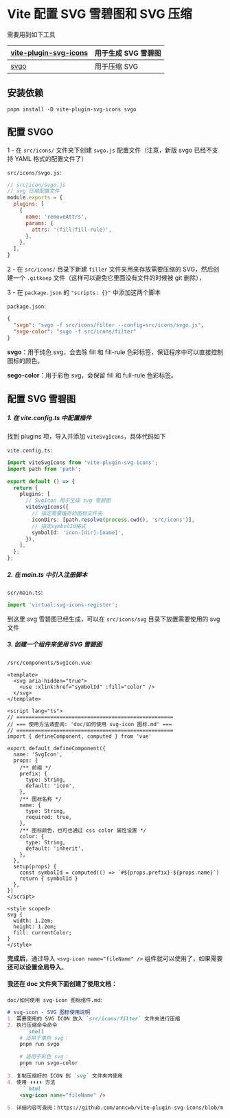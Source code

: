 # Vite 配置 SVG 雪碧图和 SVG 压缩

需要用到如下工具

| [vite-plugin-svg-icons ](https://github.com/anncwb/vite-plugin-svg-icons) | 用于生成 SVG 雪碧图 |
| ------------------------------------------------------------ | ------------------- |
| [svgo](https://github.com/svg/svgo)                          | 用于压缩 SVG        |

## 安装依赖
```
pnpm install -D vite-plugin-svg-icons svgo
```

## 配置 SVGO
1 - 在 `src/icons/` 文件夹下创建 `svgo.js` 配置文件（注意，新版 svgo 已经不支持 YAML 格式的配置文件了）

`src/icons/svgo.js`:

```javascript
// src/icon/svgo.js
// svg 压缩配置文件
module.exports = {
  plugins: [
    {
      name: 'removeAttrs',
      params: {
        attrs: '(fill|fill-rule)',
      },
    },
  ],
}

```

2 - 在 `src/icons/` 目录下新建 `filler` 文件夹用来存放需要压缩的 SVG，然后创建一个 `.gitkeep` 文件（这样可以避免它里面没有文件的时候被 git 删除），

3 - 在 `package.json` 的 `"scripts: {}"` 中添加这两个脚本

`package.json`:

```json
{
  "svgo": "svgo -f src/icons/filter --config=src/icons/svgo.js",
  "svgo-color": "svgo -f src/icons/filter"
}
```

**svgo**：用于纯色 svg，会去除 fill 和 fill-rule 色彩标签，保证程序中可以直接控制图标的颜色。

**sego-color**：用于彩色 svg，会保留 fill 和 full-rule 色彩标签。



## 配置 SVG 雪碧图

##### 1. 在 vite.config.ts 中配置插件

找到 plugins 项，导入并添加 `viteSvgIcons`，具体代码如下

`vite.config.ts`:

```typescript
import viteSvgIcons from 'vite-plugin-svg-icons';
import path from 'path';

export default () => {
  return {
    plugins: [
      // SvgIcon 用于生成 svg 雪碧图
      viteSvgIcons({
        // 指定需要缓存的图标文件夹
        iconDirs: [path.resolve(process.cwd(), 'src/icons')],
        // 指定symbolId格式
        symbolId: 'icon-[dir]-[name]',
      }),
    ],
  };
};
```

##### 2. 在 main.ts 中引入注册脚本

`scr/main.ts`:

```typescript
import 'virtual:svg-icons-register';
```

到这里 svg 雪碧图已经生成，可以在 `src/icons/svg` 目录下放置需要使用的 svg 文件

##### 3. 创建一个组件来使用 SVG 雪碧图

`/src/components/SvgIcon.vue`:

```vue
<template>
  <svg aria-hidden="true">
    <use :xlink:href="symbolId" :fill="color" />
  </svg>
</template>

<script lang="ts">
// ===================================================
// === 使用方法请查阅: 'doc/如何使用 svg-icon 图标.md' ===
// ===================================================
import { defineComponent, computed } from 'vue'

export default defineComponent({
  name: 'SvgIcon',
  props: {
    /** 前缀 */
    prefix: {
      type: String,
      default: 'icon',
    },
    /** 图标名称 */
    name: {
      type: String,
      required: true,
    },
    /** 图标颜色，也可也通过 css color 属性设置 */
    color: {
      type: String,
      default: 'inherit',
    },
  },
  setup(props) {
    const symbolId = computed(() => `#${props.prefix}-${props.name}`)
    return { symbolId }
  },
})
</script>

<style scoped>
svg {
  width: 1.2em;
  height: 1.2em;
  fill: currentColor;
}
</style>

```



**完成后**，通过导入 `<svg-icon name="fileName" />` 组件就可以使用了，如果需要**还可以设置全局导入**。



#### 我还在 doc 文件夹下面创建了使用文档：

`doc/如何使用 svg-icon 图标组件.md`:

```markdown
# svg-icon - SVG 图标使用说明
1. 需要使用的 SVG ICON 放入 `src/icons/filter` 文件夹进行压缩
2. 执行压缩命令命令
    ```shell
    # 适用于单色 svg：
    pnpm run svgo

    # 适用于彩色 svg：
    pnpm run svgo-color
    ```
3. 复制压缩好的 ICON 到 `svg` 文件夹内使用
4. 使用 ⬇️⬇️⬇️⬇️ 方法
    ```html
    <svg-icon name="fileName" />
    ```
5. 详细内容可查阅：https://github.com/anncwb/vite-plugin-svg-icons/blob/main/README.zh_CN.md

```

